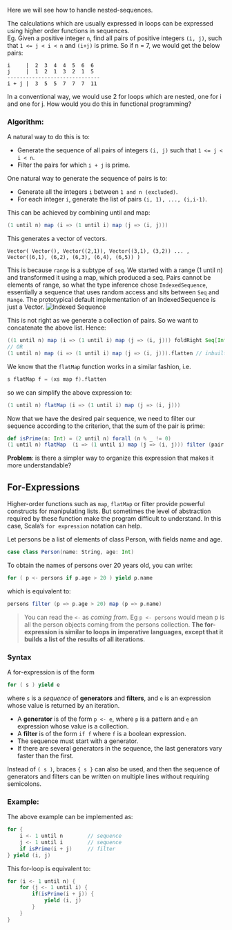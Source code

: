 Here we will see how to handle nested-sequences.

The calculations which are usually expressed in loops can be expressed using higher order functions in sequences.<br/>
Eg. Given a positive integer `n`, find all pairs of positive integers `(i, j)`, such that `1 <= j < i < n` and `(i+j)` is prime. So if n = 7, we would get the below pairs:
```
i     |  2  3  4  4  5  6  6
j     |  1  2  1  3  2  1  5
------------------------------
i + j |  3  5  5  7  7  7  11
```
In a conventional way, we would use 2 for loops which are nested, one for i and one for j. How would you do this in functional programming?

### Algorithm:

A natural way to do this is to:
* Generate the sequence of all pairs of integers `(i, j)` such that `1 <= j < i < n`.
* Filter the pairs for which `i + j` is prime.

One natural way to generate the sequence of pairs is to:
* Generate all the integers `i` between `1 and n (excluded)`.
* For each integer `i`, generate the list of pairs `(i, 1), ..., (i,i-1)`.

This can be achieved by combining until and map:
```scala
(1 until n) map (i => (1 until i) map (j => (i, j)))
```
This generates a vector of vectors. 
``` 
Vector( Vector(), Vector((2,1)), Vector((3,1), (3,2)) ... , Vector((6,1), (6,2), (6,3), (6,4), (6,5)) )
```
This is because `range` is a subtype of `seq`. We started with a range (1 until n) and transformed it using a map, which produced a seq. Pairs cannot be elements of range, so what the type inference chose `IndexedSequence`, essentially a sequence that uses random access and sits between `Seq` and `Range`. The prototypical default implementation of an IndexedSequence is just a Vector.
![Indexed Sequence](https://github.com/rohitvg/scala-principles-1/blob/master/resources/images/indexed_sequence.png)

This is not right as we generate a collection of pairs. So we want to concatenate the above list. Hence:
```scala
((1 until n) map (i => (1 until i) map (j => (i, j))) foldRight Seq[Int]())( _ ++ _ )
// OR
(1 until n) map (i => (1 until i) map (j => (i, j))).flatten // inbuilt method to flatten
```

We know that the `flatMap` function works in a similar fashion, i.e.
```scala
s flatMap f = (xs map f).flatten
```
so we can simplify the above expression to:
```scala
(1 until n) flatMap (i => (1 until i) map (j => (i, j)))
```
Now that we have the desired pair sequence, we need to filter our sequence according to the criterion, that the sum of the pair is prime:
```scala
def isPrime(n: Int) = (2 until n) forall (n % _ != 0)
(1 until n) flatMap  (i => (1 until i) map (j => (i, j))) filter (pair => isPrime(pair._1 + pair._2))
```

**Problem**: is there a simpler way to organize this expression that makes it more understandable?

## For-Expressions

Higher-order functions such as `map`, `flatMap` or filter provide powerful constructs for manipulating lists.
But sometimes the level of abstraction required by these function make the program difficult to understand.
In this case, Scala’s `for expression` notation can help.

Let persons be a list of elements of class Person, with fields name and age.
```scala
case class Person(name: String, age: Int)
```
To obtain the names of persons over 20 years old, you can write:
```scala
for ( p <- persons if p.age > 20 ) yield p.name
```
which is equivalent to:
```scala
persons filter (p => p.age > 20) map (p => p.name)
```
> You can read the `<-` as _coming from_. Eg `p <- persons` would mean p is all the person objects coming from the persons collection.
**The for-expression is similar to loops in imperative languages, except that it builds a list of the results of all iterations**.

### Syntax

A for-expression is of the form
```scala
for ( s ) yield e
```
where `s` is a _sequence_ of **generators** and **filters**, and `e` is an expression whose value is returned by an iteration.
* A **generator** is of the form `p <- e`, where `p` is a pattern and `e` an expression whose value is a collection.
* A **filter** is of the form `if f` where `f` is a boolean expression.
* The sequence must start with a generator.
* If there are several generators in the sequence, the last generators vary faster than the first.

Instead of `( s )`, braces `{ s }` can also be used, and then the sequence of generators and filters can be written on multiple lines without requiring semicolons.

### Example:
The above example can be implemented as:
```scala
for {
    i <- 1 until n        // sequence
    j <- 1 until i        // sequence
    if isPrime(i + j)     // filter
} yield (i, j)
```
This for-loop is equivalent to:
```scala
for (i <- 1 until n) {
    for (j <- 1 until i) {
        if(isPrime(i + j)) {
            yield (i, j)  
        }
    }
}
```